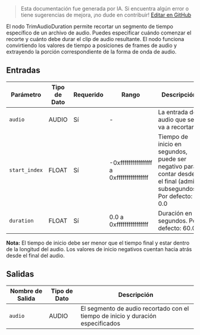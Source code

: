> Esta documentación fue generada por IA. Si encuentra algún error o tiene sugerencias de mejora, ¡no dude en contribuir! [Editar en GitHub](https://github.com/Comfy-Org/embedded-docs/blob/main/comfyui_embedded_docs/docs/TrimAudioDuration/es.md)

El nodo TrimAudioDuration permite recortar un segmento de tiempo específico de un archivo de audio. Puedes especificar cuándo comenzar el recorte y cuánto debe durar el clip de audio resultante. El nodo funciona convirtiendo los valores de tiempo a posiciones de frames de audio y extrayendo la porción correspondiente de la forma de onda de audio.

## Entradas

| Parámetro | Tipo de Dato | Requerido | Rango | Descripción |
|-----------|-----------|----------|-------|-------------|
| `audio` | AUDIO | Sí | - | La entrada de audio que se va a recortar |
| `start_index` | FLOAT | Sí | -0xffffffffffffffff a 0xffffffffffffffff | Tiempo de inicio en segundos, puede ser negativo para contar desde el final (admite subsegundos). Por defecto: 0.0 |
| `duration` | FLOAT | Sí | 0.0 a 0xffffffffffffffff | Duración en segundos. Por defecto: 60.0 |

**Nota:** El tiempo de inicio debe ser menor que el tiempo final y estar dentro de la longitud del audio. Los valores de inicio negativos cuentan hacia atrás desde el final del audio.

## Salidas

| Nombre de Salida | Tipo de Dato | Descripción |
|-------------|-----------|-------------|
| `audio` | AUDIO | El segmento de audio recortado con el tiempo de inicio y duración especificados |
